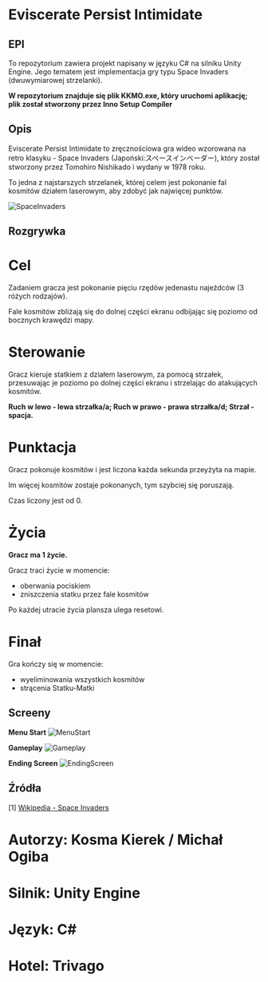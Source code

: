 # **Eviscerate Persist Intimidate**
## EPI

To repozytorium zawiera projekt napisany w języku C# na silniku Unity Engine. Jego tematem jest implementacja gry typu Space Invaders (dwuwymiarowej strzelanki). 

**W repozytorium znajduje się plik KKMO.exe, który uruchomi aplikację; plik został stworzony przez Inno Setup Compiler**

## Opis

Eviscerate Persist Intimidate to zręcznościowa gra wideo wzorowana na retro klasyku - Space Invaders (Japoński:スペースインベーダー), który został stworzony przez Tomohiro Nishikado i wydany w 1978 roku. 

To jedna z najstarszych strzelanek, której celem jest pokonanie fal kosmitów działem laserowym, aby zdobyć jak najwięcej punktów.

![SpaceInvaders](https://upload.wikimedia.org/wikipedia/en/2/20/SpaceInvaders-Gameplay.gif)

## Rozgrywka

# Cel

Zadaniem gracza jest pokonanie pięciu rzędów jedenastu najeźdców (3 różych rodzajów). 

Fale kosmitów zbliżają się do dolnej części ekranu odbijając się poziomo od bocznych krawędzi mapy.

# Sterowanie

Gracz kieruje statkiem z działem laserowym, za pomocą strzałek, przesuwając je poziomo po dolnej części ekranu i strzelając do atakujących kosmitów. 

**Ruch w lewo - lewa strzałka/a; Ruch w prawo - prawa strzałka/d; Strzał - spacja.**

# Punktacja

Gracz pokonuje kosmitów i jest liczona każda sekunda przeyżyta na mapie. 

Im więcej kosmitów zostaje pokonanych, tym szybciej się poruszają.

Czas liczony jest od 0.

# Życia 

**Gracz ma 1 życie.**

Gracz traci życie w momencie:

- oberwania pociskiem
- zniszczenia statku przez fale kosmitów

Po każdej utracie życia plansza ulega resetowi.

# Finał

Gra kończy się w momencie:

- wyeliminowania wszystkich kosmitów
- strącenia Statku-Matki

## Screeny 

**Menu Start**
![MenuStart](https://imgur.com/YHAuN1X)

**Gameplay**
![Gameplay](https://imgur.com/nFMR2Lw)

**Ending Screen**
![EndingScreen](https://imgur.com/JReyive)

## Źródła

[1] [Wikipedia - Space Invaders](https://en.wikipedia.org/wiki/Space_Invaders)

# Autorzy: Kosma Kierek / Michał Ogiba
# Silnik: Unity Engine
# Język: C#
# Hotel: Trivago
